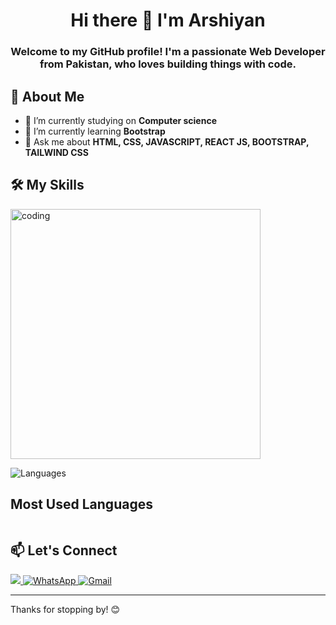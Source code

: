 
# <h1 align="center">Hi there 👋 I'm Arshiyan</h1>

<h3 align="center">Welcome to my GitHub profile! I'm a passionate Web Developer from Pakistan,  who loves building things with code.</h3>

## 🚀 About Me

- 🔭 I’m currently studying on **Computer science**
- 🌱 I’m currently learning **Bootstrap**
- 💬 Ask me about **HTML, CSS, JAVASCRIPT, REACT JS, BOOTSTRAP, TAILWIND CSS**


## 🛠️ My Skills

<img align="center" alt="coding" width="400" src="https://cdn.dribbble.com/users/330915/screenshots/3587000/10_coding_dribbble.gif"> 

![Languages](https://skillicons.dev/icons?i=html,css,js,react,bootstrap,tailwind,git,github)

## Most Used Languages
<div align="center">
		<img src="https://github.com/user-attachments/assets/b4ad0764-ff29-4a67-9ce3-b582e4d29cd8" alt="">
	</div>

## 📫 Let's Connect

<a href="https://www.linkedin.com/in/muhammad-arshiyan-9866b5321?utm_source=share&utm_campaign=share_via&utm_content=profile&utm_medium=android_app" target="_blank">
    <img src="https://img.shields.io/badge/LinkedIn-%230077B5.svg?style=for-the-badge&logo=linkedin&logoColor=white" />
  </a>

  <a href="https://wa.me/qr/XWJLWFOX3B4IL1" target="_blank">
  <img src="https://img.shields.io/badge/WhatsApp-25D366?style=for-the-badge&logo=whatsapp&logoColor=white" alt="WhatsApp"/>
</a>

  <a href="">
  <img src="https://img.shields.io/badge/Gmail-D14836?style=for-the-badge&logo=gmail&logoColor=white" alt="Gmail"/>
</a>

---

Thanks for stopping by! 😊
